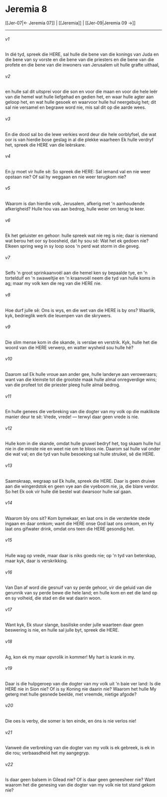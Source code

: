 # Jeremia 8

[[Jer-07|← Jeremia 07]] | [[Jeremia]] | [[Jer-09|Jeremia 09 →]]
***

###### v1
In dié tyd, spreek die HERE, sal hulle die bene van die konings van Juda en die bene van sy vorste en die bene van die priesters en die bene van die profete en die bene van die inwoners van Jerusalem uit hulle grafte uithaal, 
###### v2
en hulle sal dit uitsprei voor die son en voor die maan en voor die hele leër van die hemel wat hulle liefgehad en gedien het, en waar hulle agter aan geloop het, en wat hulle gesoek en waarvoor hulle hul neergebuig het; dit sal nie versamel en begrawe word nie, mis sal dit op die aarde wees. 
###### v3
En die dood sal bo die lewe verkies word deur die hele oorblyfsel, die wat oor is van hierdie bose geslag in al die plekke waarheen Ek hulle verdryf het, spreek die HERE van die leërskare. 
###### v4
En jy moet vir hulle sê: So spreek die HERE: Sal iemand val en nie weer opstaan nie? Of sal hy weggaan en nie weer terugkom nie? 
###### v5
Waarom is dan hierdie volk, Jerusalem, afkerig met 'n aanhoudende afkerigheid? Hulle hou vas aan bedrog, hulle weier om terug te keer. 
###### v6
Ek het geluister en gehoor: hulle spreek wat nie reg is nie; daar is niemand wat berou het oor sy boosheid, dat hy sou sê: Wat het ek gedoen nie? Elkeen spring weg in sy loop soos 'n perd wat storm in die geveg. 
###### v7
Selfs 'n groot sprinkaanvoël aan die hemel ken sy bepaalde tye, en 'n tortelduif en 'n swaweltjie en 'n kraanvoël neem die tyd van hulle koms in ag; maar my volk ken die reg van die HERE nie. 
###### v8
Hoe durf julle sê: Ons is wys, en die wet van die HERE is by ons? Waarlik, kyk, bedrieglik werk die leuenpen van die skrywers. 
###### v9
Die slim mense kom in die skande, is verslae en verstrik. Kyk, hulle het die woord van die HERE verwerp, en watter wysheid sou hulle hê? 
###### v10
Daarom sal Ek hulle vroue aan ander gee, hulle landerye aan veroweraars; want van die kleinste tot die grootste maak hulle almal onregverdige wins; van die profeet tot die priester pleeg hulle almal bedrog. 
###### v11
En hulle genees die verbreking van die dogter van my volk op die maklikste manier deur te sê: Vrede, vrede! — terwyl daar geen vrede is nie. 
###### v12
Hulle kom in die skande, omdat hulle gruwel bedryf het, tog skaam hulle hul nie in die minste nie en weet nie om te bloos nie. Daarom sal hulle val onder die wat val; en die tyd van hulle besoeking sal hulle struikel, sê die HERE. 
###### v13
Saamskraap, wegraap sal Ek hulle, spreek die HERE. Daar is geen druiwe aan die wingerdstok en geen vye aan die vyeboom nie, ja, die blare verdor. So het Ek ook vir hulle dié bestel wat dwarsoor hulle sal gaan. 
###### v14
Waarom bly ons sit? Kom bymekaar, en laat ons in die versterkte stede ingaan en daar omkom; want die HERE onse God laat ons omkom, en Hy laat ons gifwater drink, omdat ons teen die HERE gesondig het. 
###### v15
Hulle wag op vrede, maar daar is niks goeds nie; op 'n tyd van beterskap, maar kyk, daar is verskrikking. 
###### v16
Van Dan af word die gesnuif van sy perde gehoor, vir die geluid van die gerunnik van sy perde bewe die hele land; en hulle kom en eet die land op en sy volheid, die stad en die wat daarin woon. 
###### v17
Want kyk, Ek stuur slange, basiliske onder julle waarteen daar geen beswering is nie, en hulle sal julle byt, spreek die HERE. 
###### v18
Ag, kon ek my maar opvrolik in kommer! My hart is krank in my. 
###### v19
Daar is die hulpgeroep van die dogter van my volk uit 'n baie ver land: Is die HERE nie in Sion nie? Of is sy Koning nie daarin nie? Waarom het hulle My geterg met hulle gesnede beelde, met vreemde, nietige afgode? 
###### v20
Die oes is verby, die somer is ten einde, en óns is nie verlos nie! 
###### v21
Vanweë die verbreking van die dogter van my volk is ek gebreek, is ek in die rou; verbaasdheid het my aangegryp. 
###### v22
Is daar geen balsem in Gílead nie? Of is daar geen geneesheer nie? Want waarom het die genesing van die dogter van my volk nie tot stand gekom nie? 
